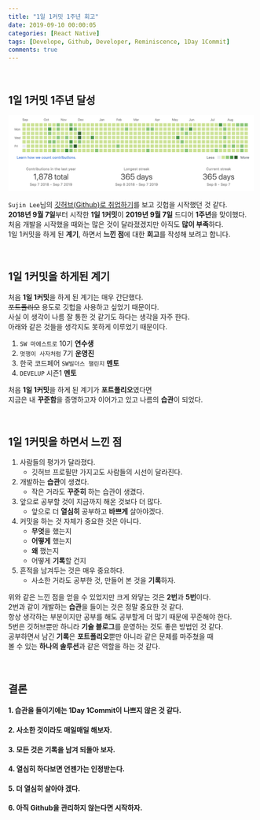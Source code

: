 ```yaml
---
title: "1일 1커밋 1주년 회고"
date: 2019-09-10 00:00:05
categories: [React Native]
tags: [Develope, Github, Developer, Reminiscence, 1Day 1Commit]
comments: true
---
```


<br>

## 1일 1커밋 1주년 달성

<img src="/assets/2019-09-10/1.png" width="500" height="auto" alt="아직 안만듬"><br/>

`Sujin Lee`님의 [깃허브(Github)로 취업하기](http://sujinlee.me/professional-github/)를 보고 깃헙을 시작했던 것 같다.<br>
**2018년 9월 7일**부터 시작한 **1일 1커밋**이 **2019년 9월 7일** 드디어 **1주년**을 맞이했다.<br>
처음 개발을 시작했을 때와는 많은 것이 달라졌겠지만 아직도 **많이 부족**하다.<br>
1일 1커밋을 하게 된 **계기**, 하면서 **느낀 점**에 대한 **회고**를 작성해 보려고 합니다.<br>

<br>

## 1일 1커밋을 하게된 계기

처음 **1일 1커밋**을 하게 된 계기는 매우 간단했다.<br>
~~포트폴리오~~ 용도로 깃헙을 사용하고 싶었기 때문이다.<br>
사실 이 생각이 나름 잘 통한 것 같기도 하다는 생각을 자주 한다.<br>
아래와 같은 것들을 생각지도 못하게 이루었기 때문이다.<br>

1. `SW 마에스트로` 10기 **연수생**<br>
2. `멋쟁이 사자처럼` 7기 **운영진**<br>
3. 한국 코드페어 `SW빌더스 챌린지` **멘토**<br>
4. `DEVELUP` 시즌1 **멘토**<br>

처음 **1일 1커밋**을 하게 된 계기가 **포트폴리오**였다면<br>
지금은 내 **꾸준함**을 증명하고자 이어가고 있고 나름의 **습관**이 되었다.<br>

<br>

## 1일 1커밋을 하면서 느낀 점

1. 사람들의 평가가 달라졌다.
    - 깃허브 프로필만 가지고도 사람들의 시선이 달라진다.
2. 개발하는 **습관**이 생겼다.
    - 작은 거라도 **꾸준히** 하는 습관이 생겼다.
3. 앞으로 공부할 것이 지금까지 해온 것보다 더 많다.
    - 앞으로 더 **열심히** 공부하고 **바쁘게** 살아야겠다.
4. 커밋을 하는 것 자체가 중요한 것은 아니다.
    - **무엇**을 했는지
    - **어떻게** 했는지
    - **왜** 했는지
    - 어떻게 **기록**할 건지
5. 흔적을 남겨두는 것은 매우 중요하다.
    - 사소한 거라도 공부한 것, 만들어 본 것을 **기록**하자.

위와 같은 느낀 점을 얻을 수 있었지만 크게 와닿는 것은 **2번**과 **5번**이다.<br>
2번과 같이 개발하는 **습관**을 들이는 것은 정말 중요한 것 같다.<br>
항상 생각하는 부분이지만 공부를 해도 공부할게 더 많기 때문에 꾸준해야 한다.<br>
5번은 깃허브뿐만 하니라 **기술 블로그**를 운영하는 것도 좋은 방법인 것 같다.<br>
공부하면서 남긴 **기록**은 **포트폴리오**뿐만 아니라 같은 문제를 마주쳤을 때<br>
볼 수 있는 **하나의 솔루션**과 같은 역할을 하는 것 같다.<br>

<br>

## 결론

#### 1. **습관**을 들이기에는 1Day 1Commit이 나쁘지 않은 것 같다.

#### 2. 사소한 것이라도 **매일매일** 해보자.

#### 3. 모든 것은 **기록**을 남겨 되돌아 보자.

#### 4. 열심히 하다보면 언젠가는 인정받는다.

#### 5. 더 **열심히** 살아야 겠다.

#### 6. 아직 Github을 관리하지 않는다면 **시작**하자.
